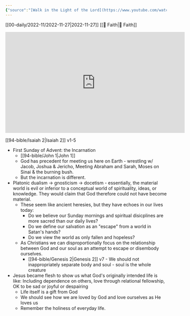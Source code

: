 ```yaml
---
{"source":"[Walk in the Light of the Lord](https://www.youtube.com/watch?v=_1TC6L26iBw)","clipped":"2022-11-27","dg-publish":true,"grade":2,"permalink":"/2022-11-27-walk-in-the-light-of-the-lord/","dgPassFrontmatter":true}
---
```



[[00-daily/2022-11/2022-11-27\|2022-11-27]] [[📘 Faith\|📘 Faith]]

<iframe width="560" height="315" src="https://www.youtube.com/embed/_1TC6L26iBw" title="YouTube video player" frameborder="0" allow="accelerometer; autoplay; clipboard-write; encrypted-media; gyroscope; picture-in-picture" allowfullscreen></iframe>

[[94-bible/Isaiah 2\|Isaiah 2]] v1-5

* First Sunday of Advent: the Incarnation
    * [[94-bible/John 1\|John 1]]
    * God has precedent for meeting us here on Earth - wrestling w/ Jacob, Joshua & Jericho, Meeting Abraham and Sarah, Moses on Sinai & the burning bush.
    * But the incarnation is different.
* Platonic dualism -> gnosticism -> docetism - essentially, the material world is evil or inferior to a conceptual world of spirituality, ideas, or knowledge. They would claim that God therefore could not have become material.
    * These seem like ancient heresies, but they have echoes in our lives today:
        * Do we believe our Sunday mornings and spiritual disicplines are more sacred than our daily lives?
        * Do we define our salvation as an "escape" from a world in Satan's hands?
        * Do we view the world as only fallen and hopeless?
    * As Christians we can disproportionally focus on the relationship between God and our soul as an attempt to escape or disembody ourselves.
        * [[94-bible/Genesis 2\|Genesis 2]] v7 - We should not inappropriately separate body and soul - soul is the whole creature
* Jesus became flesh to show us what God's originally intended life is like: Including dependence on others, love through relational fellowship, OK to be sad or joyful or despairing
    * Life itself is a gift from God
    * We should see how we are loved by God and love ourselves as He loves us
    * Remember the holiness of everyday life.